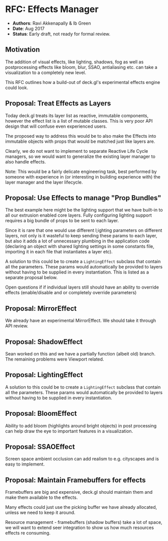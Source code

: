 # RFC: Effects Manager

* **Authors**: Ravi Akkenapally & Ib Green
* **Date**: Aug 2017
* **Status**: Early draft, not ready for formal review.


## Motivation

The addition of visual effects, like lighting, shadows, fog as well as postprocessing effects like bloom, blur, SSAO, antialiasing etc. can take a visualization to a completely new level.

This RFC outlines how a build-out of deck.gl's experimental effects engine could look.


## Proposal: Treat Effects as Layers

Today deck.gl treats its layer list as reactive, immutable components, however the effect list is a list of mutable classes. This is very poor API design that will confuse even experienced users.

The proposed way to address this would be to also make the Effects into immutable objects with props that would be matched just like layers are.

Clearly, we do not want to implement to separate Reactive Life Cycle managers, so we would want to generalize the existing layer manager to also handle effects.

Note: This would be a fairly delicate engineering task, best performed by someone with experience in (or interesting in building experience with) the layer manager and the layer lifecycle.


## Proposal: Use Effects to manage "Prop Bundles"

The best example here might be the lighting support that we have built-in to all our extrusion enabled core layers. Fully configuring lighting support requires a big bundle of props to be sent to each layer.

Since it is rare that one would use different l;ighting parameters on different layers, not only is it wasteful to keep sending these params to each layer, but also it adds a lot of unnecessary plumbing in the application code (declaring an object with shared lighting settings in some constants file, importing it in each file that instantiates a layer etc).

A solution to this could be to create a `LightingEffect` subclass that contain all the parameters. These params would automatically be provided to layers without having to be supplied in every instantiation. This is listed as a separate proposal below.

Open questions if if individual layers still should have an ability to override effects (enable/disable and or completely override parameters)


## Proposal: MirrorEffect

We already have an experimental MirrorEffect. We should take it through API review.


## Proposal: ShadowEffect

Sean worked on this and we have a partially function (albeit old) branch. The remaining problems were Viewport related.


## Proposal: LightingEffect

A solution to this could be to create a `LightingEffect` subclass that contain all the parameters. These params would automatically be provided to layers without having to be supplied in every instantiation.


## Proposal: BloomEffect

Ability to add bloom (highlights around bright objects) in post processing can help draw the eye to important features in a visualization.


## Proposal: SSAOEffect

Screen space ambient occlusion can add realism to e.g. cityscapes and is easy to implement.


## Proposal: Maintain Framebuffers for effects

Framebuffers are big and expensive, deck.gl should maintain them and make them available to the effects.

Many effects could just use the picking buffer we have already allocated, unless we need to keep it around.

Resource management - framebuffers (shadow buffers) take a lot of space, we will want to extend seer integration to show us how much resources effects re consuming.







